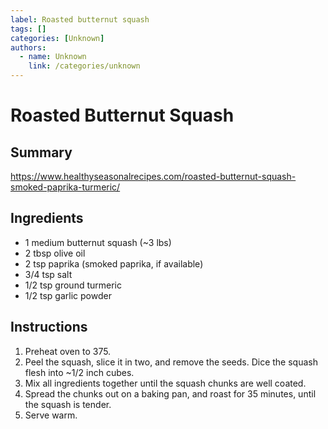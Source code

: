 ```yaml
---
label: Roasted butternut squash
tags: []
categories: [Unknown]
authors:
  - name: Unknown
    link: /categories/unknown
---
```


# Roasted Butternut Squash

## Summary
https://www.healthyseasonalrecipes.com/roasted-butternut-squash-smoked-paprika-turmeric/

## Ingredients
- 1 medium butternut squash (~3 lbs)
- 2 tbsp olive oil
- 2 tsp paprika (smoked paprika, if available)
- 3/4 tsp salt
- 1/2 tsp ground turmeric
- 1/2 tsp garlic powder

## Instructions
1. Preheat oven to 375.
2. Peel the squash, slice it in two, and remove the seeds. Dice the squash flesh into ~1/2 inch cubes.
3. Mix all ingredients together until the squash chunks are well coated.
4. Spread the chunks out on a baking pan, and roast for 35 minutes, until the squash is tender.
5. Serve warm.
